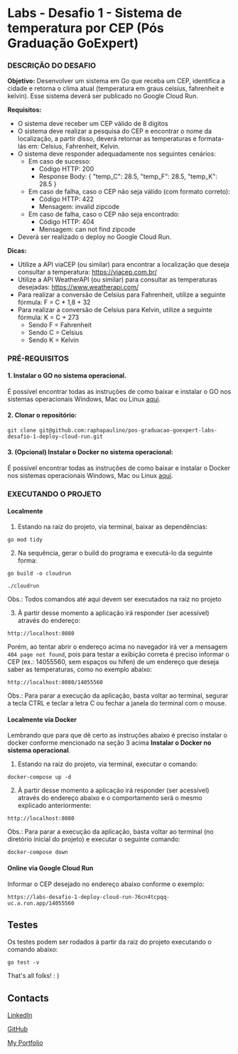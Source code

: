 # Labs - Desafio 1 - Sistema de temperatura por CEP (Pós Graduação GoExpert)

### DESCRIÇÃO DO DESAFIO

**Objetivo:** Desenvolver um sistema em Go que receba um CEP, identifica a cidade e retorna o clima atual (temperatura em graus celsius, fahrenheit e kelvin). Esse sistema deverá ser publicado no Google Cloud Run.

**Requisitos:**

- O sistema deve receber um CEP válido de 8 digitos
- O sistema deve realizar a pesquisa do CEP e encontrar o nome da localização, a partir disso, deverá retornar as temperaturas e formata-lás em: Celsius, Fahrenheit, Kelvin.
- O sistema deve responder adequadamente nos seguintes cenários:
  - Em caso de sucesso:
    - Código HTTP: 200
    - Response Body: { "temp_C": 28.5, "temp_F": 28.5, "temp_K": 28.5 }
  - Em caso de falha, caso o CEP não seja válido (com formato correto):
    - Código HTTP: 422
    - Mensagem: invalid zipcode
  - ​​​Em caso de falha, caso o CEP não seja encontrado:
    - Código HTTP: 404
    - Mensagem: can not find zipcode
- Deverá ser realizado o deploy no Google Cloud Run.

**Dicas:**

- Utilize a API viaCEP (ou similar) para encontrar a localização que deseja consultar a temperatura: https://viacep.com.br/
- Utilize a API WeatherAPI (ou similar) para consultar as temperaturas desejadas: https://www.weatherapi.com/
- Para realizar a conversão de Celsius para Fahrenheit, utilize a seguinte fórmula: F = C * 1,8 + 32
- Para realizar a conversão de Celsius para Kelvin, utilize a seguinte fórmula: K = C + 273
  - Sendo F = Fahrenheit
  - Sendo C = Celsius
  - Sendo K = Kelvin

### PRÉ-REQUISITOS

#### 1. Instalar o GO no sistema operacional.

É possível encontrar todas as instruções de como baixar e instalar o GO nos sistemas operacionais Windows, Mac ou Linux [aqui](https://go.dev/doc/install).

#### 2. Clonar o repositório:

```
git clone git@github.com:raphapaulino/pos-graduacao-goexpert-labs-desafio-1-deploy-cloud-run.git
```

#### 3. (Opcional) Instalar o Docker no sistema operacional:

É possível encontrar todas as instruções de como baixar e instalar o Docker nos sistemas operacionais Windows, Mac ou Linux [aqui](https://docs.docker.com/engine/install/).

### EXECUTANDO O PROJETO

#### Localmente

1. Estando na raiz do projeto, via terminal, baixar as dependências:

```
go mod tidy
```

2. Na sequência, gerar o build do programa e executá-lo da seguinte forma:

```
go build -o cloudrun
```

```
./cloudrun
```

Obs.: Todos comandos até aqui devem ser executados na raiz no projeto


3. À partir desse momento a aplicação irá responder (ser acessível) através do endereço:

```
http://localhost:8080
```

Porém, ao tentar abrir o endereço acima no navegador irá ver a mensagem `404 page not found`, pois para testar a exibição correta é preciso informar o CEP (ex.: 14055560, sem espaços ou hífen) de um endereço que deseja saber as temperaturas, como no exemplo abaixo:

```
http://localhost:8080/14055560
```

Obs.: Para parar a execução da aplicação, basta voltar ao terminal, segurar a tecla CTRL e teclar a letra C ou fechar a janela do terminal com o mouse.  

#### Localmente via Docker

Lembrando que para que dê certo as instruções abaixo é preciso instalar o docker conforme mencionado na seção 3 acima **Instalar o Docker no sistema operacional**.

1. Estando na raiz do projeto, via terminal, executar o comando:

```
docker-compose up -d
```

2. À partir desse momento a aplicação irá responder (ser acessível) através do endereço abaixo e o comportamento será o mesmo explicado anteriormente:

```
http://localhost:8080
```

Obs.: Para parar a execução da aplicação, basta voltar ao terminal (no diretório inicial do projeto) e executar o seguinte comando:

```
docker-compose down
```

#### Online via Google Cloud Run

Informar o CEP desejado no endereço abaixo conforme o exemplo:

```
https://labs-desafio-1-deploy-cloud-run-76cn4tcpqq-uc.a.run.app/14055560
```

## Testes

Os testes podem ser rodados à partir da raiz do projeto executando o comando abaixo:

```
go test -v
```

That's all folks! : )


## Contacts

[LinkedIn](https://www.linkedin.com/in/raphaelalvespaulino/)

[GitHub](https://github.com/raphapaulino/)

[My Portfolio](https://www.raphaelpaulino.com.br/)